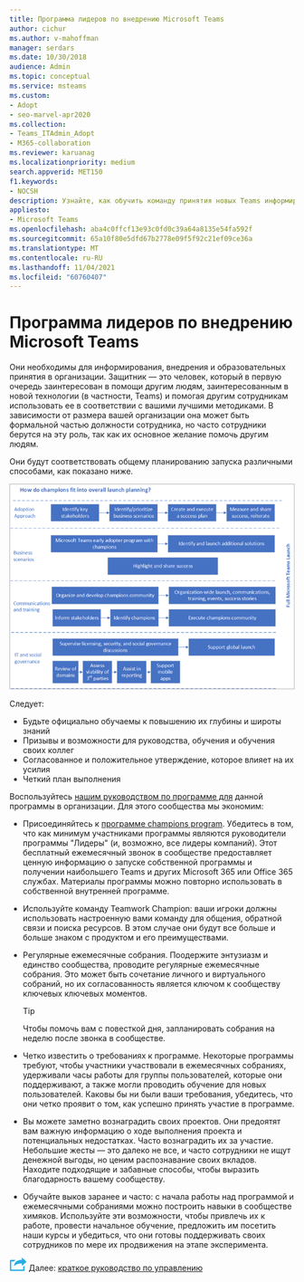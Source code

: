 ```yaml
---
title: Программа лидеров по внедрению Microsoft Teams
author: cichur
ms.author: v-mahoffman
manager: serdars
ms.date: 10/30/2018
audience: Admin
ms.topic: conceptual
ms.service: msteams
ms.custom:
- Adopt
- seo-marvel-apr2020
ms.collection:
- Teams_ITAdmin_Adopt
- M365-collaboration
ms.reviewer: karuanag
ms.localizationpriority: medium
search.appverid: MET150
f1.keywords:
- NOCSH
description: Узнайте, как обучить команду принятия новых Teams информированием, внедрением и образованием в организации.
appliesto:
- Microsoft Teams
ms.openlocfilehash: aba4c0ffcf13e93c0fd0c39a64a8135e54fa592f
ms.sourcegitcommit: 65a10f80e5dfd67b2778e09f5f92c21ef09ce36a
ms.translationtype: MT
ms.contentlocale: ru-RU
ms.lasthandoff: 11/04/2021
ms.locfileid: "60760407"
---
```

# <a name="create-your-champions-program-for-microsoft-teams"></a>Программа лидеров по внедрению Microsoft Teams

Они необходимы для информирования, внедрения и образовательных принятия в организации. Защитник — это человек, который в первую очередь заинтересован в помощи другим людям, заинтересованным в новой технологии (в частности, Teams) и помогая другим сотрудникам использовать ее в соответствии с вашими лучшими методиками. В зависимости от размера вашей организации она может быть формальной частью должности сотрудника, но часто сотрудники берутся на эту роль, так как их основное желание помочь другим людям.

Они будут соответствовать общему планированию запуска различными способами, как показано ниже.

![Иллюстрация планирования запуска еврухов.](media/teams-adoption-champions.png)

Следует:

- Будьте официально обучаемы к повышению их глубины и широты знаний
- Призывы и возможности для руководства, обучения и обучения своих коллег
- Согласованное и положительное утверждение, которое влияет на их усилия
- Четкий план выполнения

Воспользуйтесь [нашим руководством по программе для](https://go.microsoft.com/fwlink/?linkid=854665) данной программы в организации. Для этого сообщества мы экономим:

- Присоединяйтесь к [программе champions program](https://aka.ms/O365Champions). Убедитесь в том, что как минимум участниками программы являются руководители программы "Лидеры" (и, возможно, все лидеры компаний). Этот бесплатный ежемесячный звонок в сообществе предоставляет ценную информацию о запуске собственной программы и получении наибольшего Teams и других Microsoft 365 или Office 365 службах. Материалы программы можно повторно использовать в собственной внутренней программе.

- Используйте команду Teamwork Champion: ваши игроки должны использовать настроенную вами команду для общения, обратной связи и поиска ресурсов.  В этом случае они будут все больше и больше знаком с продуктом и его преимуществами.

- Регулярные ежемесячные собрания. Поодержите энтузиазм и единство сообщества, проводите регулярные ежемесячные собрания. Это может быть сочетание личного и виртуального собраний, но их согласованность является ключом к сообществу ключевых ключевых моментов.

    > [!TIP]
    > Чтобы помочь вам с повесткой дня, запланировать собрания на неделю после звонка в сообществе. 

- Четко известить о требованиях к программе. Некоторые программы требуют, чтобы участники участвовали в ежемесячных собраниях, удерживали часы работы для группы пользователей, которые они поддерживают, а также могли проводить обучение для новых пользователей. Каковы бы ни были ваши требования, убедитесь, что они четко проявит о том, как успешно принять участие в программе.

- Вы можете заметно вознаградить своих проектов. Они предоятят вам важную информацию о ходе выполнения проекта и потенциальных недостатках. Часто вознаградить их за участие. Небольшие жесты — это далеко не все, и часто сотрудники не ищут денежной выгоды, но ценим распознавание своих вкладов. Находите подходящие и забавные способы, чтобы выразить благодарность вашему сообществу. 

- Обучайте выков заранее и часто: с начала работы над программой и ежемесячными собраниями можно построить навыки в сообществе химяков. Используйте эти возможности, чтобы привлечь их к работе, провести начальное обучение, предложить им посетить наши курсы и убедиться, что они готовы поддерживать своих сотрудников по мере их продвижения на этапе эксперимента.  

![Значок, представляющий следующий шаг.](media/teams-adoption-next-icon.png) Далее: [краткое руководство по управлению](teams-adoption-governance-quick-start.md)

